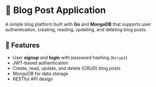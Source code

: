 # 📝 Blog Post Application

A simple blog platform built with **Go** and **MongoDB** that supports user authentication, creating, reading, updating, and deleting blog posts.

## 🚀 Features

- User **signup** and **login** with password hashing (`bcrypt`)
- JWT-based authentication
- Create, read, update, and delete (CRUD) blog posts
- MongoDB for data storage
- RESTful API design